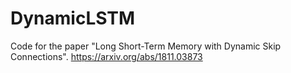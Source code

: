 # DynamicLSTM
Code for the paper "Long Short-Term Memory with Dynamic Skip Connections". https://arxiv.org/abs/1811.03873
